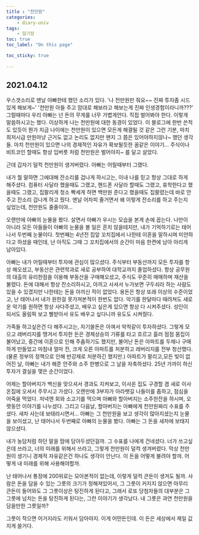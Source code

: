 ```yaml
---
title : "천만원"
categories:
    - diary-univ
tags:
    - 일기장
toc: true
toc_label: "On this page"

toc_sticky: true
    
---
```

## 2021.04.12
우스갯소리로 맨날 아빠한테 했던 소리가 있다.
'나 천만원만 줘요~~ 진짜 투자좀 시드있게 해보게~'
'천만원 아들 주고 맘대로 해보라고 해보는게 진짜 인생경험이라니까???' 그럴때마다 우리 아빠는 넌 돈의 무게를 너무 가볍게안다. 직접 벌어봐야 한다. 이렇게 말씀하시고는 했다.
이상하게 나는 천만원에 대한 동경이 있었다. 이 블로그에 한번 쓴적도 있듯이 뭔가 지금 나이에는 천만원이 있으면 모든게 해결될 것 같은 그런 기분, 마치 최저시급 만원마냥 근거도 없고 논리도 없지만 왠지 그 쯤은 있어야하지않나~ 했던 생각들. 마치 천만원이 있으면 나의 경제적인 자유가 확보될듯한 꿈같은 이야기... 주식이나 비트코인 할때도 항상 입버릇 처럼 천만원은 벌어야지~ 를 달고 살았다.

근데 갑자기 덜컥 천만원이 생겨버렸다.
아빠는 어릴때부터 그랬다.

내가 뭘 말하면 그에대해 잔소리를 겁나게 하시고는,
이내 나를 믿고 항상 그대로 하게 해주셨다.
컴퓨터 사달라 했을때도 그랬고, 핸드폰 사달라 할때도 그랬고, 휴학한다고 했을때도 그랬고, 집팔리게 청소 빡세게 하면 백만원 준다고 했을때도 집팔렸는데 바로 안주고 잔소리 겁나게 하고 줬다. 맨날 어차피 줄거면서 왜 이렇게 잔소리를 하고 주는지 싶었는데,
천만원도 줄줄이야...

오랜만에 아빠의 눈물을 봤다.
살면서 아빠가 우시는 모습을 본게 손에 꼽는다.
나만이 아니라 모든 아들들이 아빠의 눈물을 볼 일은 흔치 않을테지만,
내가 기억하기로는 태어나서 두번째 눈물이다.
첫번째는 4년전 집앞 꼬치집에서 나한테 이혼을 말하시며 미안하다고 하셨을 때인데, 난 아직도 그때 그 꼬치집에서의 순간이 마음 한켠에 남아 아리게 남아있다.

아빠는 내가 어릴때부터 투자에 관심이 많으셨다.
주식부터 부동산까지 모든 투자를 항상 해오셨고, 부동산은 관련학과로 새로 공부하여 대학교까지 졸업하셨다.
항상 공무원의 대출의 유리한점을 이용해 부동산을 구매해오셨고, 주식도 꾸준히 매매하며 재산을 불렸다.
돈에 대해서 항상 잔소리하시고, 아끼고 사셔서 누가보면 구두쇠라 하는 사람도 있을 수 있겠지만
나한테는 돈을 아끼신 적이 없었다. 용돈은 항상 또래 이상의 수준이었고, 난 태어나서 내가 원한걸
못가져본적이 한번도 없다. 악기를 한달마다 때려쳐도 새로운 악기를 원하면 항상 사다주셨고, 배우고 싶은게 있으면 항상 다 시켜주셨다. 성인이 되서도 올림픽 보고 삘받아서 유도 배우고 싶다니까 유도도 시켜줬다.

가족들 하고싶은건 다 해주시고는, 자기쓸돈은 아껴서 악착같이 투자하셨다.
그렇게 모으고 레버리지를 땡겨서 투자한 돈은 경제상승의 기류를 타고 흐르고 흘러 점점 몸집이 불어났고,
중간에 이혼으로 인해 주춤하기도 했지만, 불어난 돈은 아파트를 두채나 구매하게 만들었고
마침내 얼마 전, 크게 오른 아파트를 처분하고 레버리지를 전부 청산했다.
(물론 정부의 정책으로 인해 반강제로 처분하긴 했지만.) 아파트가 팔리고,모든 빚이 없어진 날,
아빠는 내가 해준 안주와 소주 한병으로 그 날을 자축하셨다. 25년 가까이 하신 투자가 결실을 맺은 순간이었다.

어제는 할아버지가 백신을 맞으셔서 경과도 지켜보고, 이사온 집도 구경할 겸
새로 이사온집에 오셔서 주무시고 가셨다. 오랜만에 3부자가 아라뱃길 나들이를 좀하고, 점심을 어죽을 먹었다. 저녁엔 회와 소고기를 먹으며 아빠와 할아버지는 소주한잔을 하시며, 오랫동안 이야기를 나누셨다.
그리고 다음날, 할아버지는 아빠에게 천만원짜리 수표를 주셨다. 새차 사는데 보태라시면서...
아빠는 그 천만원을 보고 생각이 많아지셨는지 눈물을 보이셨고, 난 태어나서 두번째로 아빠의 눈물을 봤다.
아빠는 그 돈을 새차에 보태지 않으셨다.

내가 농담처럼 하던 말을 맘에 담아두셨던걸까. 그 수표를 나에게 건네셨다.
너가 쓰고싶은데 쓰라고, 너의 미래를 위해서 쓰라고, 그렇게 천만원이 덜컥 생겨버렸다.
막상 천만원이 생기니 경제적 자유같은건 하나도 생각이 안난다.
이 돈을 어떻게 불려야 할까. 어떻게 내 미래를 위해 사용해야할까.

난 태어나서 통장에 200위로는 모아본적이 없는데, 이렇게 덜컥 큰돈이 생겨도 될까.
사람은 돈을 담을 수 있는 그릇의 크기가 정해져있어서, 그 그릇이 커지지 않으면
아무리 큰돈이 들어와도 그 그릇이상은 탕진하게 된다고, 그래서 로또 당첨자들의 대부분은 그 그릇에 넘치는 돈을 탕진하게 된다는, 그런 이야기가 생각났다. 내 그릇은 과연 천만원을 담을만한 그릇일까?

그릇이 작으면 어거지라도 키워서 담아야지. 이게 어떤돈인데. 이 돈은 세상에서 제일 값지게 쓸거다.
